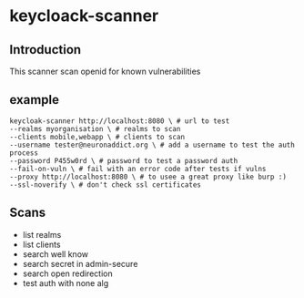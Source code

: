 # keycloack-scanner

## Introduction

This scanner scan openid for known vulnerabilities

## example
```
keycloak-scanner http://localhost:8080 \ # url to test
--realms myorganisation \ # realms to scan
--clients mobile,webapp \ # clients to scan
--username tester@neuronaddict.org \ # add a username to test the auth process
--password P455w0rd \ # password to test a password auth
--fail-on-vuln \ # fail with an error code after tests if vulns
--proxy http://localhost:8080 \ # to usee a great proxy like burp :)
--ssl-noverify \ # don't check ssl certificates
```

## Scans

- list realms
- list clients
- search well know
- search secret in admin-secure
- search open redirection
- test auth with none alg
